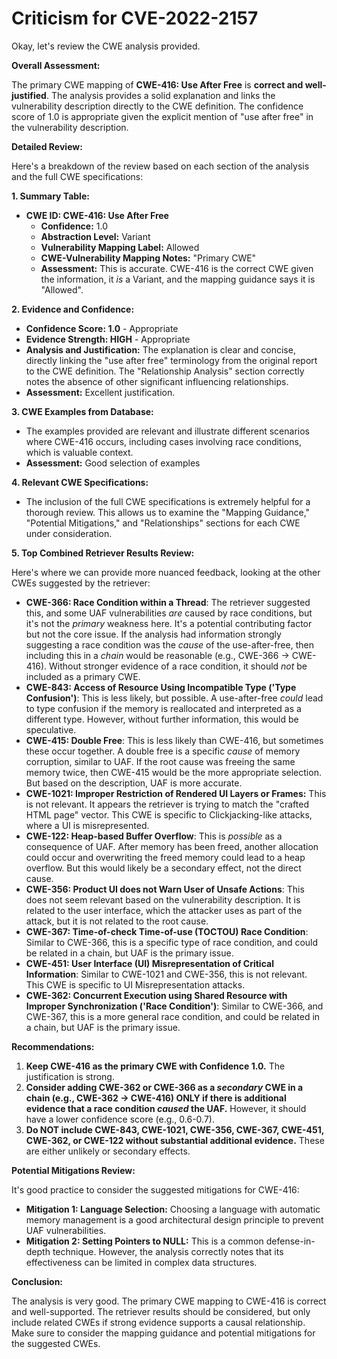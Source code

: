 # Criticism for CVE-2022-2157

Okay, let's review the CWE analysis provided.

**Overall Assessment:**

The primary CWE mapping of **CWE-416: Use After Free** is **correct and well-justified**. The analysis provides a solid explanation and links the vulnerability description directly to the CWE definition. The confidence score of 1.0 is appropriate given the explicit mention of "use after free" in the vulnerability description.

**Detailed Review:**

Here's a breakdown of the review based on each section of the analysis and the full CWE specifications:

**1. Summary Table:**

*   **CWE ID: CWE-416: Use After Free**
    *   **Confidence:** 1.0
    *   **Abstraction Level:** Variant
    *   **Vulnerability Mapping Label:** Allowed
    *   **CWE-Vulnerability Mapping Notes:** "Primary CWE"
    *   **Assessment:** This is accurate. CWE-416 is the correct CWE given the information, it *is* a Variant, and the mapping guidance says it is "Allowed".

**2. Evidence and Confidence:**

*   **Confidence Score: 1.0** - Appropriate
*   **Evidence Strength: HIGH** - Appropriate
*   **Analysis and Justification:**  The explanation is clear and concise, directly linking the "use after free" terminology from the original report to the CWE definition. The "Relationship Analysis" section correctly notes the absence of other significant influencing relationships.
*   **Assessment:** Excellent justification.

**3. CWE Examples from Database:**

*   The examples provided are relevant and illustrate different scenarios where CWE-416 occurs, including cases involving race conditions, which is valuable context.
*   **Assessment:** Good selection of examples

**4. Relevant CWE Specifications:**

*   The inclusion of the full CWE specifications is extremely helpful for a thorough review. This allows us to examine the "Mapping Guidance," "Potential Mitigations," and "Relationships" sections for each CWE under consideration.

**5. Top Combined Retriever Results Review:**

Here's where we can provide more nuanced feedback, looking at the other CWEs suggested by the retriever:

*   **CWE-366: Race Condition within a Thread**: The retriever suggested this, and some UAF vulnerabilities *are* caused by race conditions, but it's not the *primary* weakness here. It's a potential contributing factor but not the core issue.  If the analysis had information strongly suggesting a race condition was the *cause* of the use-after-free, then including this in a *chain* would be reasonable (e.g., CWE-366 -> CWE-416).  Without stronger evidence of a race condition, it should *not* be included as a primary CWE.
*   **CWE-843: Access of Resource Using Incompatible Type ('Type Confusion')**: This is less likely, but possible. A use-after-free *could* lead to type confusion if the memory is reallocated and interpreted as a different type. However, without further information, this would be speculative.
*   **CWE-415: Double Free**: This is less likely than CWE-416, but sometimes these occur together. A double free is a specific *cause* of memory corruption, similar to UAF. If the root cause was freeing the same memory twice, then CWE-415 would be the more appropriate selection. But based on the description, UAF is more accurate.
*   **CWE-1021: Improper Restriction of Rendered UI Layers or Frames:** This is not relevant. It appears the retriever is trying to match the "crafted HTML page" vector. This CWE is specific to Clickjacking-like attacks, where a UI is misrepresented.
*   **CWE-122: Heap-based Buffer Overflow**: This is *possible* as a consequence of UAF. After memory has been freed, another allocation could occur and overwriting the freed memory could lead to a heap overflow. But this would likely be a secondary effect, not the direct cause.
*   **CWE-356: Product UI does not Warn User of Unsafe Actions**: This does not seem relevant based on the vulnerability description. It is related to the user interface, which the attacker uses as part of the attack, but it is not related to the root cause.
*   **CWE-367: Time-of-check Time-of-use (TOCTOU) Race Condition**: Similar to CWE-366, this is a specific type of race condition, and could be related in a chain, but UAF is the primary issue.
*   **CWE-451: User Interface (UI) Misrepresentation of Critical Information**: Similar to CWE-1021 and CWE-356, this is not relevant. This CWE is specific to UI Misrepresentation attacks.
*   **CWE-362: Concurrent Execution using Shared Resource with Improper Synchronization ('Race Condition')**: Similar to CWE-366, and CWE-367, this is a more general race condition, and could be related in a chain, but UAF is the primary issue.

**Recommendations:**

1.  **Keep CWE-416 as the primary CWE with Confidence 1.0.** The justification is strong.
2.  **Consider adding CWE-362 or CWE-366 as a *secondary* CWE in a chain (e.g., CWE-362 -> CWE-416) ONLY if there is additional evidence that a race condition *caused* the UAF.**  However, it should have a lower confidence score (e.g., 0.6-0.7).
3.  **Do NOT include CWE-843, CWE-1021, CWE-356, CWE-367, CWE-451, CWE-362, or CWE-122 without substantial additional evidence.** These are either unlikely or secondary effects.

**Potential Mitigations Review:**

It's good practice to consider the suggested mitigations for CWE-416:

*   **Mitigation 1: Language Selection:** Choosing a language with automatic memory management is a good architectural design principle to prevent UAF vulnerabilities.
*   **Mitigation 2: Setting Pointers to NULL:** This is a common defense-in-depth technique. However, the analysis correctly notes that its effectiveness can be limited in complex data structures.

**Conclusion:**

The analysis is very good. The primary CWE mapping to CWE-416 is correct and well-supported. The retriever results should be considered, but only include related CWEs if strong evidence supports a causal relationship. Make sure to consider the mapping guidance and potential mitigations for the suggested CWEs.